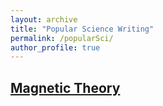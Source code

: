 ```yaml
---
layout: archive
title: "Popular Science Writing"
permalink: /popularSci/
author_profile: true
---
```


## [Magnetic Theory](https://richardkf.github.io/popularSci/faulkMagneticTheory.pdf)
